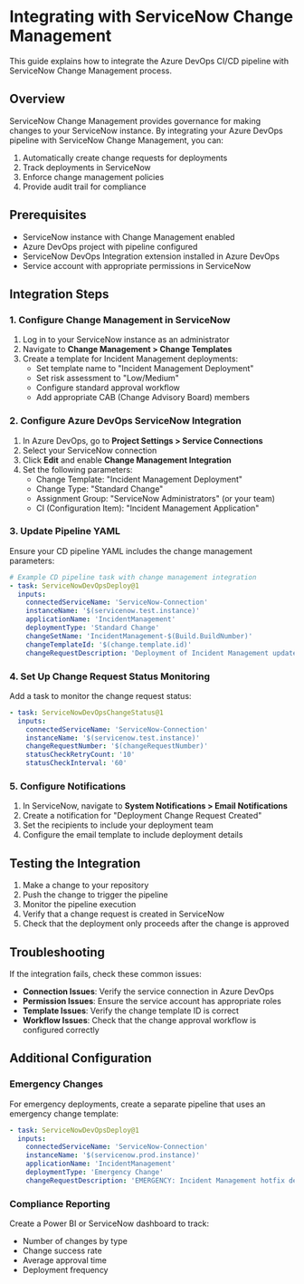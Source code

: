 # Integrating with ServiceNow Change Management

This guide explains how to integrate the Azure DevOps CI/CD pipeline with ServiceNow Change Management process.

## Overview

ServiceNow Change Management provides governance for making changes to your ServiceNow instance. By integrating your Azure DevOps pipeline with ServiceNow Change Management, you can:

1. Automatically create change requests for deployments
2. Track deployments in ServiceNow
3. Enforce change management policies
4. Provide audit trail for compliance

## Prerequisites

- ServiceNow instance with Change Management enabled
- Azure DevOps project with pipeline configured
- ServiceNow DevOps Integration extension installed in Azure DevOps
- Service account with appropriate permissions in ServiceNow

## Integration Steps

### 1. Configure Change Management in ServiceNow

1. Log in to your ServiceNow instance as an administrator
2. Navigate to **Change Management > Change Templates**
3. Create a template for Incident Management deployments:
   - Set template name to "Incident Management Deployment"
   - Set risk assessment to "Low/Medium"
   - Configure standard approval workflow
   - Add appropriate CAB (Change Advisory Board) members

### 2. Configure Azure DevOps ServiceNow Integration

1. In Azure DevOps, go to **Project Settings > Service Connections**
2. Select your ServiceNow connection
3. Click **Edit** and enable **Change Management Integration**
4. Set the following parameters:
   - Change Template: "Incident Management Deployment"
   - Change Type: "Standard Change"
   - Assignment Group: "ServiceNow Administrators" (or your team)
   - CI (Configuration Item): "Incident Management Application"

### 3. Update Pipeline YAML

Ensure your CD pipeline YAML includes the change management parameters:

```yaml
# Example CD pipeline task with change management integration
- task: ServiceNowDevOpsDeploy@1
  inputs:
    connectedServiceName: 'ServiceNow-Connection'
    instanceName: '$(servicenow.test.instance)'
    applicationName: 'IncidentManagement'
    deploymentType: 'Standard Change'
    changeSetName: 'IncidentManagement-$(Build.BuildNumber)'
    changeTemplateId: '$(change.template.id)'
    changeRequestDescription: 'Deployment of Incident Management updates. Build: $(Build.BuildNumber)'
```

### 4. Set Up Change Request Status Monitoring

Add a task to monitor the change request status:

```yaml
- task: ServiceNowDevOpsChangeStatus@1
  inputs:
    connectedServiceName: 'ServiceNow-Connection'
    instanceName: '$(servicenow.test.instance)'
    changeRequestNumber: '$(changeRequestNumber)'
    statusCheckRetryCount: '10'
    statusCheckInterval: '60'
```

### 5. Configure Notifications

1. In ServiceNow, navigate to **System Notifications > Email Notifications**
2. Create a notification for "Deployment Change Request Created"
3. Set the recipients to include your deployment team
4. Configure the email template to include deployment details

## Testing the Integration

1. Make a change to your repository
2. Push the change to trigger the pipeline
3. Monitor the pipeline execution
4. Verify that a change request is created in ServiceNow
5. Check that the deployment only proceeds after the change is approved

## Troubleshooting

If the integration fails, check these common issues:

- **Connection Issues**: Verify the service connection in Azure DevOps
- **Permission Issues**: Ensure the service account has appropriate roles
- **Template Issues**: Verify the change template ID is correct
- **Workflow Issues**: Check that the change approval workflow is configured correctly

## Additional Configuration

### Emergency Changes

For emergency deployments, create a separate pipeline that uses an emergency change template:

```yaml
- task: ServiceNowDevOpsDeploy@1
  inputs:
    connectedServiceName: 'ServiceNow-Connection'
    instanceName: '$(servicenow.prod.instance)'
    applicationName: 'IncidentManagement'
    deploymentType: 'Emergency Change'
    changeRequestDescription: 'EMERGENCY: Incident Management hotfix deployment. Build: $(Build.BuildNumber)'
```

### Compliance Reporting

Create a Power BI or ServiceNow dashboard to track:
- Number of changes by type
- Change success rate
- Average approval time
- Deployment frequency
